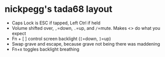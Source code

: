 # nickpegg's tada68 layout

* Caps Lock is ESC if tapped, Left Ctrl if held
* Volume shifted over, `,`=down, `.`=up, and `/`=mute. Makes <> do what you expect
* Fn + [ ] control screen backlight (`[`=down, `]`=up)
* Swap grave and escape, because grave not being there was maddening
* Fn+x toggles backlight breathing

